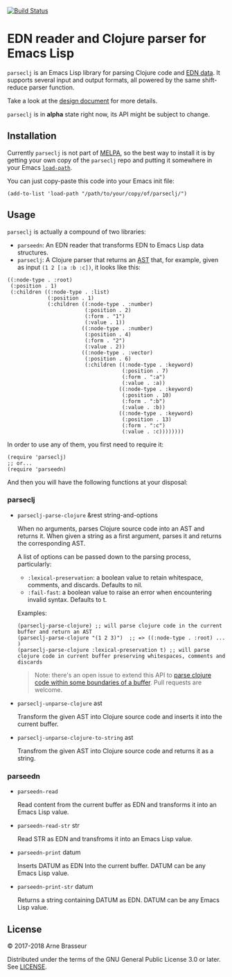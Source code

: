 [![Build Status](https://travis-ci.org/clojure-emacs/parseclj.svg?branch=master)](https://travis-ci.org/clojure-emacs/parseclj)

# EDN reader and Clojure parser for Emacs Lisp

`parseclj` is an Emacs Lisp library for parsing Clojure code and [EDN
data](https://github.com/edn-format/edn). It supports several input and output
formats, all powered by the same shift-reduce parser function.

Take a look at the [design document](DESIGN.md) for more details.

`parseclj` is in **alpha** state right now, its API might be subject to change.

## Installation

Currently `parseclj` is not part of [MELPA](http://melpa.milkbox.net/), so
the best way to install it is by getting your own copy of the `parseclj` repo
and putting it somewhere in your Emacs
[`load-path`](https://www.emacswiki.org/emacs/LoadPath).

You can just copy-paste this code into your Emacs init file:

```emacs-lisp
(add-to-list 'load-path "/path/to/your/copy/of/parseclj/")
```

## Usage

`parseclj` is actually a compound of two libraries:

- `parseedn`: An EDN reader that transforms EDN to Emacs Lisp data structures.
- `parseclj`: A Clojure parser that returns an
  [AST](https://en.wikipedia.org/wiki/Abstract_syntax_tree) that, for example,
  given as input `(1 2 [:a :b :c])`, it looks like this:

``` emacs-lisp
((:node-type . :root)
 (:position . 1)
 (:children ((:node-type . :list)
             (:position . 1)
             (:children ((:node-type . :number)
                         (:position . 2)
                         (:form . "1")
                         (:value . 1))
                        ((:node-type . :number)
                         (:position . 4)
                         (:form . "2")
                         (:value . 2))
                        ((:node-type . :vector)
                         (:position . 6)
                         (:children ((:node-type . :keyword)
                                     (:position . 7)
                                     (:form . ":a")
                                     (:value . :a))
                                    ((:node-type . :keyword)
                                     (:position . 10)
                                     (:form . ":b")
                                     (:value . :b))
                                    ((:node-type . :keyword)
                                     (:position . 13)
                                     (:form . ":c")
                                     (:value . :c))))))))
```

In order to use any of them, you first need to require it:

```emacs-lisp
(require 'parseclj)
;; or...
(require 'parseedn)
```

And then you will have the following functions at your disposal:

### parseclj

- `parseclj-parse-clojure` &rest string-and-options

    When no arguments, parses Clojure source code into an AST and returns it.
    When given a string as a first argument, parses it and returns the
    corresponding AST.

    A list of options can be passed down to the parsing process, particularly:
    * `:lexical-preservation`: a boolean value to retain whitespace, comments,
      and discards.  Defaults to nil.
    * `:fail-fast`: a boolean value to raise an error when encountering invalid
      syntax.  Defaults to t.

    Examples:

   ```emacs-lisp
   (parseclj-parse-clojure) ;; will parse clojure code in the current buffer and return an AST
   (parseclj-parse-clojure "(1 2 3)")  ;; => ((:node-type . :root) ... )
   (parseclj-parse-clojure :lexical-preservation t) ;; will parse clojure code in current buffer preserving whitespaces, comments and discards
   ```

    > Note: there's an open issue to extend this API to [parse clojure code within
    > some boundaries of a
    > buffer](https://github.com/clojure-emacs/parseclj/issues/13).  Pull requests
    > are welcome.

- `parseclj-unparse-clojure` ast

    Transform the given AST into Clojure source code and inserts it into the
    current buffer.

- `parseclj-unparse-clojure-to-string` ast

    Transfrom the given AST into Clojure source code and returns it as a string.

### parseedn

- `parseedn-read`

    Read content from the current buffer as EDN and transforms it into an Emacs
    Lisp value.

- `parseedn-read-str` str

    Read STR as EDN and transfroms it into an Emacs Lisp value.

- `parseedn-print` datum

    Inserts DATUM as EDN Into the current buffer.  DATUM can be any Emacs Lisp
    value.

- `parseedn-print-str` datum

    Returns a string containing DATUM as EDN.  DATUM can be any Emacs Lisp
    value.

## License

&copy; 2017-2018 Arne Brasseur

Distributed under the terms of the GNU General Public License 3.0 or later. See
[LICENSE](LICENSE).

